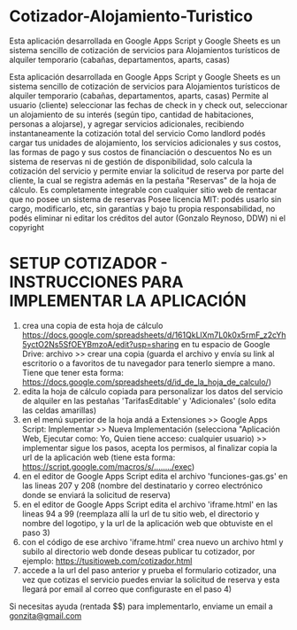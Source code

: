 # Cotizador-Alojamiento-Turistico
Esta aplicación desarrollada en Google Apps Script y Google Sheets es un sistema sencillo de cotización de servicios para Alojamientos turísticos de alquiler temporario (cabañas, departamentos, aparts, casas)

Esta aplicación desarrollada en Google Apps Script y Google Sheets es un sistema sencillo de cotización de servicios para Alojamientos turísticos de alquiler temporario (cabañas, departamentos, aparts, casas)
Permite al usuario (cliente) seleccionar las fechas de check in y check out, seleccionar un alojamiento de su interés (según tipo, cantidad de habitaciones, personas a alojarse), y agregar servicios adicionales, recibiendo instantaneamente la cotización total del servicio
Como landlord podés cargar tus unidades de alojamiento, los servicios adicionales y sus costos, las formas de pago y sus costos de financiación o descuentos
No es un sistema de reservas ni de gestión de disponibilidad, solo calcula la cotización del servicio y permite enviar la solicitud de reserva por parte del cliente, la cual se registra además en la pestaña "Reservas" de la hoja de cálculo. 
Es completamente integrable con cualquier sitio web de rentacar que no posee un sistema de reservas
Posee licencia MIT: podés usarlo sin cargo, modificarlo, etc, sin garantías y bajo tu propia responsabilidad, no podés eliminar ni editar los créditos del autor (Gonzalo Reynoso, DDW) ni el copyright


# SETUP COTIZADOR - INSTRUCCIONES PARA IMPLEMENTAR LA APLICACIÓN
1) crea una copia de esta hoja de cálculo https://docs.google.com/spreadsheets/d/161QkLlXm7L0k0x5rmF_z2cYh5yctO2Ns5SfOEYBmzoA/edit?usp=sharing en tu espacio de Google Drive: archivo >> crear una copia  (guarda el archivo y envía su link al escritorio o a favoritos de tu navegador para tenerlo siempre a mano. Tiene que tener esta forma: https://docs.google.com/spreadsheets/d/id_de_la_hoja_de_calculo/)
2) edita la hoja de cálculo copiada para personalizar los datos del servicio de alquiler en las pestañas 'TarifasEditable' y 'Adicionales' (solo edita las celdas amarillas)
3) en el menú superior de la hoja andá a Extensiones >> Google Apps Script: Implementar >> Nueva Implementación (selecciona "Aplicación Web, Ejecutar como: Yo, Quien tiene acceso: cualquier usuario) >> implementar
sigue los pasos, acepta los permisos, al finalizar copia la url de la aplicación web (tiene esta forma: https://script.google.com/macros/s/......../exec)
4) en el editor de Google Apps Script edita el archivo 'funciones-gas.gs' en las lineas 207 y 208 (nombre del destinatario y correo electrónico donde se enviará la solicitud de reserva)
5) en el editor de Google Apps Script edita el archivo 'iframe.html' en las lineas 94 a 99 (reemplaza allí la url de tu sitio web, el directorio y nombre del logotipo, y la url de la aplicación web que obtuviste en el paso 3)
6) con el código de ese archivo 'iframe.html' crea nuevo un archivo html y subilo al directorio web donde deseas publicar tu cotizador, por ejemplo: https://tusitioweb.com/cotizador.html
7) accede a la url del paso anterior y prueba el formulario cotizador, una vez que cotizas el servicio puedes enviar la solicitud de reserva y esta llegará por email al correo que configuraste en el paso 4)

Si necesitas ayuda (rentada $$) para implementarlo, enviame un email a gonzita@gmail.com
